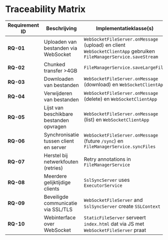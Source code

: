 # Traceability Matrix

| Requirement ID | Beschrijving | Implementatieklasse(s) | Testklasse(n) |
|----------------|-------------|------------------------|---------------|
| **RQ-01** | Uploaden van bestanden via WebSocket | `WebSocketFileServer.onMessage` (upload) en client `WebSocketClientApp` gebruiken `FileManagerService.saveStream` | `FileManagerServiceTest`, `NetworkFaultIntegrationTest` |
| **RQ-02** | Chunked transfer >4GB | `FileManagerService.saveLargeFile` | `FileManagerServiceTest` |
| **RQ-03** | Downloaden van bestanden | `WebSocketFileServer.onMessage` (download) en `WebSocketClientApp` | `FileManagerServiceTest` |
| **RQ-04** | Verwijderen van bestanden | `WebSocketFileServer.onMessage` (delete) en `WebSocketClientApp` | `FileManagerServiceTest` |
| **RQ-05** | Lijst van beschikbare bestanden opvragen | `WebSocketFileServer.onMessage` (list) en `WebSocketClientApp` | `FileManagerServiceTest` |
| **RQ-06** | Synchronisatie tussen client en server | `WebSocketFileServer.onMessage` (future `/sync`) en `FileManagerService.syncFiles` | `FileManagerServiceTest` |
| **RQ-07** | Herstel bij netwerkfouten (retries) | Retry annotations in `FileManagerService` | `NetworkFaultIntegrationTest` |
| **RQ-08** | Meerdere gelijktijdige clients | `SslSyncServer` uses `ExecutorService` | `ConcurrencyFileAccessTest`, `SslSyncServerTest` |
| **RQ-09** | Beveiligde communicatie via SSL/TLS | `WebSocketFileServer` and `SslSyncServer` create `SSLContext` | `SslSyncServerTest` |
| **RQ-10** | Webinterface over WebSocket | `StaticFileServer` serveert `index.html` dat via JS met `WebSocketFileServer` praat | (handmatige test) |
